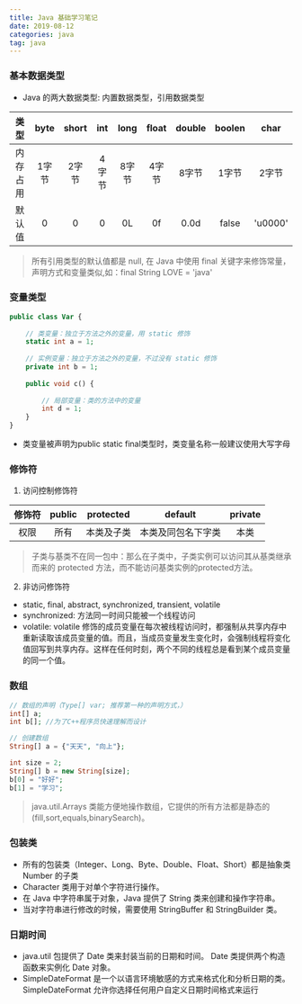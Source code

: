 ```yaml
---
title: Java 基础学习笔记
date: 2019-08-12
categories: java
tag: java
---
```


### 基本数据类型
- Java 的两大数据类型: 内置数据类型，引用数据类型

| 类型 | byte | short | int | long | float | double | boolen | char |
|:---:|:---:|:----:|:----:|:----:|:----:|:----:|:----:|:----:|
| 内存占用 | 1字节 | 2字节 | 4字节 | 8字节 | 4字节 | 8字节 | 1字节 | 2字节 |
| 默认值 | 0 | 0 | 0 | 0L | 0f | 0.0d | false | 'u0000' |

> 所有引用类型的默认值都是 null,
> 在 Java 中使用 final 关键字来修饰常量，声明方式和变量类似,如：final String LOVE = 'java'

### 变量类型
``` php
public class Var {
    
    // 类变量：独立于方法之外的变量，用 static 修饰
    static int a = 1;
    
    // 实例变量：独立于方法之外的变量，不过没有 static 修饰
    private int b = 1;
    
    public void c() {
        
        // 局部变量：类的方法中的变量
        int d = 1;
    }
}
```

- 类变量被声明为public static final类型时，类变量名称一般建议使用大写字母

### 修饰符
1. 访问控制修饰符

| 修饰符 | public | protected | default | private |
|:---:|:---:|:----:|:----:|:----:|
| 权限 | 所有 | 本类及子类 | 本类及同包名下字类 | 本类 |

> 子类与基类不在同一包中：那么在子类中，子类实例可以访问其从基类继承而来的 protected 方法，而不能访问基类实例的protected方法。

2. 非访问修饰符

- static, final, abstract, synchronized, transient, volatile
- synchronized: 方法同一时间只能被一个线程访问
- volatile: volatile 修饰的成员变量在每次被线程访问时，都强制从共享内存中重新读取该成员变量的值。而且，当成员变量发生变化时，会强制线程将变化值回写到共享内存。这样在任何时刻，两个不同的线程总是看到某个成员变量的同一个值。

### 数组
``` php
// 数组的声明（Type[] var; 推荐第一种的声明方式，）
int[] a;  
int b[]; //为了C++程序员快速理解而设计

// 创建数组
String[] a = {"天天", "向上"};

int size = 2;
String[] b = new String[size];
b[0] = "好好";
b[1] = "学习";
```
> java.util.Arrays 类能方便地操作数组，它提供的所有方法都是静态的(fill,sort,equals,binarySearch)。

### 包装类
- 所有的包装类（Integer、Long、Byte、Double、Float、Short）都是抽象类 Number 的子类
- Character 类用于对单个字符进行操作。
- 在 Java 中字符串属于对象，Java 提供了 String 类来创建和操作字符串。
- 当对字符串进行修改的时候，需要使用 StringBuffer 和 StringBuilder 类。

### 日期时间
- java.util 包提供了 Date 类来封装当前的日期和时间。 Date 类提供两个构造函数来实例化 Date 对象。
- SimpleDateFormat 是一个以语言环境敏感的方式来格式化和分析日期的类。SimpleDateFormat 允许你选择任何用户自定义日期时间格式来运行
